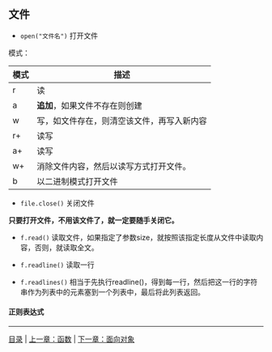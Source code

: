 ## 文件

* `open("文件名")`  打开文件

模式：

模式 | 描述
-----|------
  r |  读
  a |  **追加**，如果文件不存在则创建
  w |  写，如文件存在，则清空该文件，再写入新内容
  r+|  读写
  a+|  读写
  w+|  消除文件内容，然后以读写方式打开文件。
  b |  以二进制模式打开文件


* `file.close()`  关闭文件

**只要打开文件，不用该文件了，就一定要随手关闭它。**


* `f.read()`  读取文件，如果指定了参数size，就按照该指定长度从文件中读取内容，否则，就读取全文。

* `f.readline()`  读取一行

* `f.readlines()`  相当于先执行readline()，得到每一行，然后把这一行的字符串作为列表中的元素塞到一个列表中，最后将此列表返回。


#### 正则表达式


-----

[目录](https://github.com/ykqmain/Learning-Python-with-Git) | [上一章：函数](https://github.com/ykqmain/Learning-Python-with-Git/blob/master/text/3.md) | [下一章：面向对象](https://github.com/ykqmain/Learning-Python-with-Git/blob/master/text/5.md)

